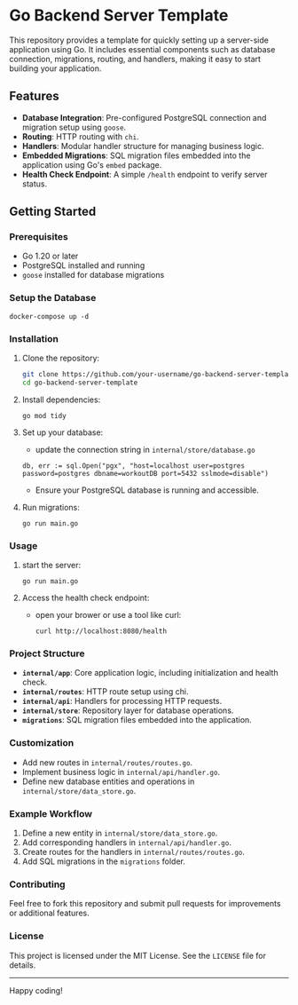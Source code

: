 # Go Backend Server Template

This repository provides a template for quickly setting up a server-side application using Go. It includes essential components such as database connection, migrations, routing, and handlers, making it easy to start building your application.

## Features

- **Database Integration**: Pre-configured PostgreSQL connection and migration setup using `goose`.
- **Routing**: HTTP routing with `chi`.
- **Handlers**: Modular handler structure for managing business logic.
- **Embedded Migrations**: SQL migration files embedded into the application using Go's `embed` package.
- **Health Check Endpoint**: A simple `/health` endpoint to verify server status.

## Getting Started

### Prerequisites

- Go 1.20 or later
- PostgreSQL installed and running
- `goose` installed for database migrations

### Setup the Database

```
docker-compose up -d
```

### Installation

1. Clone the repository:
   ```bash
   git clone https://github.com/your-username/go-backend-server-template.git
   cd go-backend-server-template
   ```

2. Install dependencies:

    ```
    go mod tidy
    ```

3. Set up your database:
   - update the connection string in ```internal/store/database.go```  
    ```
    db, err := sql.Open("pgx", "host=localhost user=postgres password=postgres dbname=workoutDB port=5432 sslmode=disable")
    ```
   - Ensure your PostgreSQL database is running and accessible.

4. Run migrations:

    ```
    go run main.go
    ```

### Usage

1. start the server:
    ```
    go run main.go
    ```

2. Access the health check endpoint:
   - open your brower or use a tool like curl:
        ```
        curl http://localhost:8080/health
        ```

### Project Structure
- **`internal/app`**: Core application logic, including initialization and health check.
- **`internal/routes`**: HTTP route setup using chi.
- **`internal/api`**: Handlers for processing HTTP requests.
- **`internal/store`**: Repository layer for database operations.
- **`migrations`**: SQL migration files embedded into the application.
  
### Customization

- Add new routes in `internal/routes/routes.go`.
- Implement business logic in `internal/api/handler.go`.
- Define new database entities and operations in `internal/store/data_store.go`.

### Example Workflow

1. Define a new entity in `internal/store/data_store.go`.
2. Add corresponding handlers in `internal/api/handler.go`.
3. Create routes for the handlers in `internal/routes/routes.go`.
4. Add SQL migrations in the `migrations` folder.

### Contributing

Feel free to fork this repository and submit pull requests for improvements or additional features.

### License

This project is licensed under the MIT License. See the `LICENSE` file for details.

---

Happy coding!